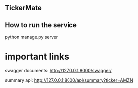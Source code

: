 ## TickerMate

## How to run the service
python manage.py server

# important links
swagger documents: http://127.0.0.1:8000/swagger/

summary api: http://127.0.0.1:8000/api/summary?ticker=AMZN
